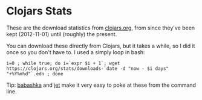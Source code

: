 # Clojars Stats

These are the download statistics from [clojars.org](https://clojars.org), from
since they've been kept (2012-11-01) until (roughly) the present.

You can download these directly from Clojars, but it takes a while, so I did it
once so you don't have to. I used a simply loop in bash:

```
i=0 ; while true; do i=`expr $i + 1`; wget https://clojars.org/stats/downloads-`date -d "now - $i days" "+%Y%m%d"`.edn ; done
```

Tip: [babashka](https://github.com/borkdude/babashka) and
[jet](https://github.com/borkdude/jet) make it very easy to poke at these from
the command line.
